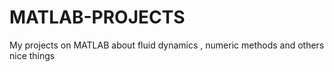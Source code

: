 # MATLAB-PROJECTS
My projects on MATLAB about fluid dynamics , numeric methods and others nice things
